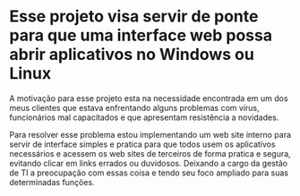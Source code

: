 # Esse projeto visa servir de ponte para que uma interface web possa abrir aplicativos no Windows ou Linux

A motivação para esse projeto esta na necessidade encontrada em um dos meus clientes que estava enfrentando alguns problemas com vírus, funcionários mal capacitados e que apresentam resistência a novidades.

Para resolver esse problema estou implementando um web site interno para servir de interface simples e pratica para que todos usem os aplicativos necessários e acessem os web sites de terceiros de forma pratica e segura, evitando clicar em links errados ou duvidosos. Deixando a cargo da gestão de TI a preocupação com essas coisa e tendo seu foco ampliado para suas determinadas funções.